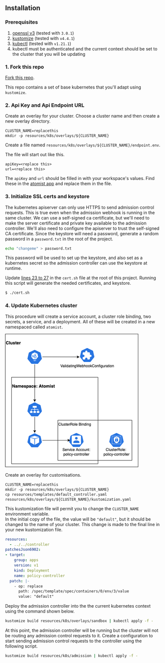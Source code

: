 ## Installation

### Prerequisites

1.  [openssl v3][openssl] (tested with `3.0.1`)
2.  [kustomize][kustomize] (tested with `v4.4.1`)
3.  [kubectl][kubectl] (tested with `v1.21.1`)
4.  kubectl must be authenticated and the current context should be set to the cluster that you will be updating

[openssl]: https://www.openssl.org/docs/man3.0/man7/migration_guide.html
[kustomize]: https://kubectl.docs.kubernetes.io/installation/kustomize/
[kubectl]: https://kubectl.docs.kubernetes.io/installation/kubectl/

### 1. Fork this repo

[Fork this repo](https://github.com/atomisthq/adm-ctrl/fork).

This repo contains a set of base kubernetes that you'll adapt using `kustomize`.

### 2. Api Key and Api Endpoint URL

Create an overlay for your cluster.  Choose a cluster name and then create a new overlay directory.

```
CLUSTER_NAME=replacethis
mkdir -p resources/k8s/overlays/${CLUSTER_NAME}
```

Create a file named `resources/k8s/overlays/${CLUSTER_NAME}/endpoint.env`.

The file will start out like this.

```properties
apiKey=<replace this>
url=<replace this>
```

The `apiKey` and `url` should be filled in with your workspace's values.  Find these in the [atomist app](https://dso.atomist.com/r/auth/integrations) and replace them in the file.

### 3. Initialize SSL certs and keystore

The kubernetes apiserver can only use HTTPS to send admission control requests.  This is true even when the admission webhook is running in the same cluster.  We can use a self-signed ca certificate, but we'll need to make the server certificate and private key available to the admission controller.  We'll also need to configure the apiserver to trust the self-signed CA certificate.   Since the keystore will need a password, generate a random password in a `password.txt` in the root of the project.

```bash
echo "changeme" > password.txt
```
This password will be used to set up the keystore, and also set as a kubernetes secret so the admission controller can use the keystore at runtime.

Update [lines 23 to 27](https://github.com/atomisthq/adm-ctrl/blob/main/cert.sh#L23-L27) in the `cert.sh` file at the root of this project.  Running this script
will generate the needed certificates, and keystore.

```bash
$ ./cert.sh
```

### 4. Update Kubernetes cluster

This procedure will create a service account, a cluster role binding, two secrets, a service, and a deployment.  All of these will be created in a new namespaced called `atomist`.

![controller diagram](./docs/controller.png)

Create an overlay for customisations.

```
CLUSTER_NAME=replacethis
mkdir -p resources/k8s/overlays/${CLUSTER_NAME}
cp resources/templates/default_controller.yaml resources/k8s/overlays/${CLUSTER_NAME}/kustomization.yaml
```

This kustomization file will permit you to change the `CLUSTER_NAME` environment variable.  
In the initial copy of the file, the value will be `"default"`, but it should be changed to the name of your cluster.  This change is made to the final line in your new kustomization file.

```yaml
resources:
  - ../../controller
patchesJson6902:
- target:
    group: apps
    version: v1
    kind: Deployment
    name: policy-controller
  patch: |-
    - op: replace
      path: /spec/template/spec/containers/0/env/3/value
      value: "default"
```

Deploy the admission controller into the the current kubernetes context using the command shown below.

```bash
kustomize build resources/k8s/overlays/sandbox | kubectl apply -f -
```

At this point, the admission controller will be running but the cluster will not be routing any admission control requests to it.  Create a configuration to start sending admission control requests to the controller using the following script.

```bash
kustomize build resources/k8s/admission | kubectl apply -f -
```

[dynamic-admission-control]: https://kubernetes.io/docs/reference/access-authn-authz/extensible-admission-controllers/

